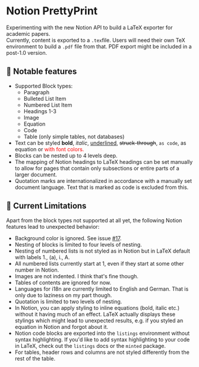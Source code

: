 # Notion PrettyPrint
Experimenting with the new Notion API to build a LaTeX exporter for academic papers.  
Currently, content is exported to a `.tex`file. Users will need their own TeX environment to build a `.pdf` file from that. 
PDF export might be included in a post-1.0 version. 

## 🚀 Notable features
- Supported Block types:
    - Paragraph
    - Bulleted List Item
    - Numbered List Item
    - Headings 1-3
    - Image
    - Equation
    - Code
    - Table (only simple tables, not databases)
- Text can be styled **bold**, *italic*, <ins>underlined</ins>, ~~struck-through~~, `as code`, as equation 
or <span style="color:red">with font colors.</span>
- Blocks can be nested up to 4 levels deep.
- The mapping of Notion headings to LaTeX headings can be set manually 
to allow for pages that contain only subsections or entire parts of a larger document.
- Quotation marks are internationalized in accordance with a manually set document language. 
Text that is marked as code is excluded from this.

## 🫠 Current Limitations
Apart from the block types not supported at all yet, the following Notion features lead to unexpected behavior:
- Background color is ignored. See issue [#17](https://github.com/MalteRichert/notion-prettyprint/issues/17).
- Nesting of blocks is limited to four levels of nesting.
- Nesting of numbered lists is not styled as in Notion but in LaTeX default with labels 1., (a), i., A.
- All numbered lists currently start at 1, even if they start at some other number in Notion.
- Images are not indented. I think that's fine though.
- Tables of contents are ignored for now.
- Languages for i18n are currently limited to English and German. That is only due to laziness on my part though.
- Quotation is limited to two levels of nesting.
- In Notion, you can apply styling to inline equations 
(bold, italic etc.) without it having much of an effect. LaTeX actually displays these stylings which might lead to 
unexpected results, e.g. if you styled an equation in Notion and forgot about it.
- Notion code blocks are exported into the `listings` environment without syntax highlighting. 
If you'd like to add syntax highlighting to your code in LaTeX, check out the `listings` docs or the `minted` package.
- For tables, header rows and columns are not styled differently from the rest of the table.